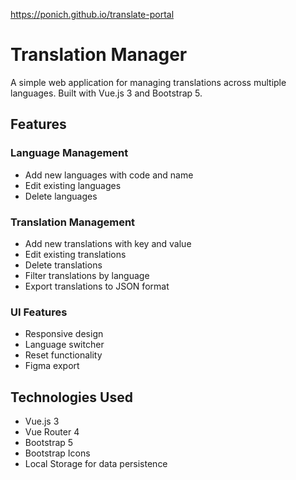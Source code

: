 https://ponich.github.io/translate-portal

# Translation Manager

A simple web application for managing translations across multiple languages. Built with Vue.js 3 and Bootstrap 5.


## Features

### Language Management
- Add new languages with code and name
- Edit existing languages
- Delete languages

### Translation Management
- Add new translations with key and value
- Edit existing translations
- Delete translations
- Filter translations by language
- Export translations to JSON format

### UI Features
- Responsive design
- Language switcher
- Reset functionality
- Figma export

## Technologies Used

- Vue.js 3
- Vue Router 4
- Bootstrap 5
- Bootstrap Icons
- Local Storage for data persistence
